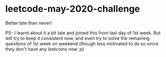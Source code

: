 # leetcode-may-2020-challenge
Better late than never!

PS- I learnt about it a bit late and joined this from last day of 1st week. But will try to keep it consistent now, and even try to solve the remaining questions of 1st week on weekend (though less motivated to do so since they don't have any leetcoins now ;p)

